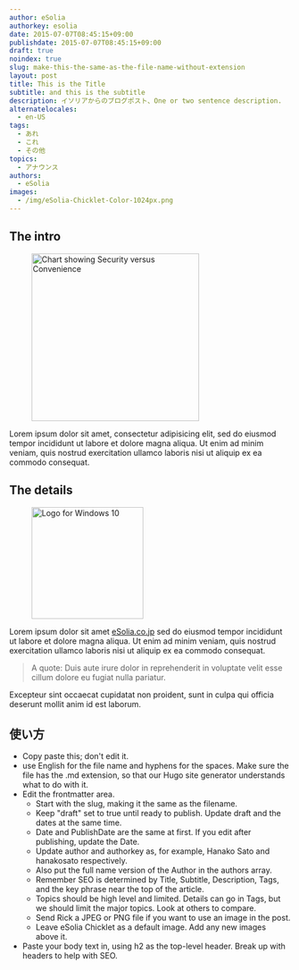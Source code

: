 ```yaml
---
author: eSolia
authorkey: esolia
date: 2015-07-07T08:45:15+09:00
publishdate: 2015-07-07T08:45:15+09:00
draft: true
noindex: true
slug: make-this-the-same-as-the-file-name-without-extension
layout: post
title: This is the Title
subtitle: and this is the subtitle
description: イソリアからのブログポスト、One or two sentence description.
alternatelocales:
  - en-US
tags:
  - あれ
  - これ
  - その他
topics:
  - アナウンス
authors:
  - eSolia
images:
  - /img/eSolia-Chicklet-Color-1024px.png
---
```


## The intro

<figure class="image-container">
<img class="materialboxed right responsive-img" width="300" data-caption="Security vs Convenience" alt="Chart showing Security versus Convenience" src="/img/eSolia-Post-Security-vs-Convenience.png">
</figure>

Lorem ipsum dolor sit amet, consectetur adipisicing elit, sed do eiusmod tempor incididunt ut labore et dolore magna aliqua. Ut enim ad minim veniam, quis nostrud exercitation ullamco laboris nisi ut aliquip ex ea commodo consequat.

## The details

<figure class="image-container">
<img class="materialboxed right responsive-img z-depth-1" width="200" data-caption="Windows 10 Logo" alt="Logo for Windows 10" src="/img/eSolia-Post-Windows-10_orange.jpg" >
</figure>

Lorem ipsum dolor sit amet [eSolia.co.jp](http://esolia.co.jp) sed do eiusmod tempor incididunt ut labore et dolore magna aliqua. Ut enim ad minim veniam, quis nostrud exercitation ullamco laboris nisi ut aliquip ex ea commodo consequat.

> A quote: Duis aute irure dolor in reprehenderit in voluptate velit esse cillum dolore eu fugiat nulla pariatur.

Excepteur sint occaecat cupidatat non proident, sunt in culpa qui officia deserunt mollit anim id est laborum.

## 使い方

* Copy paste this; don't edit it.
* use English for the file name and hyphens for the spaces. Make sure the file has the .md extension, so that our Hugo site generator understands what to do with it.
* Edit the frontmatter area.
   * Start with the slug, making it the same as the filename.
   * Keep "draft" set to true until ready to publish. Update draft and the dates at the same time.
   * Date and PublishDate are the same at first. If you edit after publishing, update the Date.
   * Update author and authorkey as, for example, Hanako Sato and hanakosato respectively.
   * Also put the full name version of the Author in the authors array.
   * Remember SEO is determined by Title, Subtitle, Description, Tags, and the key phrase near the top of the article.
   * Topics should be high level and limited. Details can go in Tags, but we should limit the major topics. Look at others to compare.
   * Send Rick a JPEG or PNG file if you want to use an image in the post.
   * Leave eSolia Chicklet as a default image. Add any new images above it.
* Paste your body text in, using h2 as the top-level header. Break up with headers to help with SEO.
